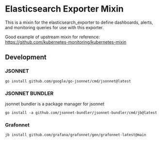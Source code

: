 # Elasticsearch Exporter Mixin

This is a mixin for the elasticsearch_exporter to define dashboards, alerts, and monitoring queries for use with this exporter.

Good example of upstream mixin for reference: https://github.com/kubernetes-monitoring/kubernetes-mixin


## Development

### JSONNET
```go install github.com/google/go-jsonnet/cmd/jsonnet@latest```

### JSONNET BUNDLER
jsonnet bundler is a package manager for jsonnet

```go install -a github.com/jsonnet-bundler/jsonnet-bundler/cmd/jb@latest```


### Grafonnet
```jb install github.com/grafana/grafonnet/gen/grafonnet-latest@main```
